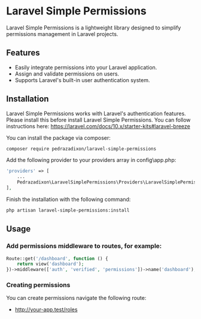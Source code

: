 # Laravel Simple Permissions

Laravel Simple Permissions is a lightweight library designed to simplify permissions management in Laravel projects.

## Features

- Easily integrate permissions into your Laravel application.
- Assign and validate permissions on users.
- Supports Laravel's built-in user authentication system.

## Installation

Laravel Simple Permissions works with Laravel's authentication features. Please install this before install Laravel Simple Permissions. You can follow instructions here: https://laravel.com/docs/10.x/starter-kits#laravel-breeze 

You can install the package via composer:

```bash
composer require pedrazadixon/laravel-simple-permissions
```

Add the following provider to your providers array in config\app.php:
    
```php
'providers' => [
    ...
    Pedrazadixon\LaravelSimplePermissions\Providers\LaravelSimplePermissionsProvider::class,
],
```

Finish the installation with the following command:

```bash
php artisan laravel-simple-permissions:install
```

## Usage

### Add **permissions** middleware to routes, for example:
```php
Route::get('/dashboard', function () {
    return view('dashboard');
})->middleware(['auth', 'verified', 'permissions'])->name('dashboard');
```


### Creating permissions

You can create permissions navigate the following route:

- http://your-app.test/roles



